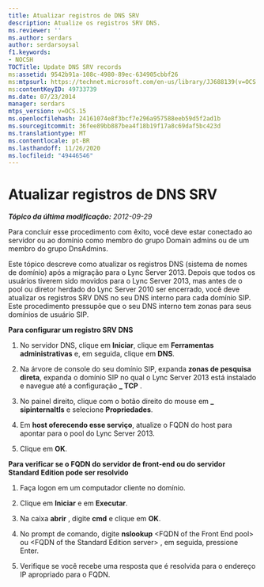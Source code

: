 ```yaml
---
title: Atualizar registros de DNS SRV
description: Atualize os registros SRV DNS.
ms.reviewer: ''
ms.author: serdars
author: serdarsoysal
f1.keywords:
- NOCSH
TOCTitle: Update DNS SRV records
ms:assetid: 9542b91a-108c-4980-89ec-634905cbbf26
ms:mtpsurl: https://technet.microsoft.com/en-us/library/JJ688139(v=OCS.15)
ms:contentKeyID: 49733739
ms.date: 07/23/2014
manager: serdars
mtps_version: v=OCS.15
ms.openlocfilehash: 24161074e8f3bcf7e296a957588eeb59d5f2ad1b
ms.sourcegitcommit: 36fee89bb887bea4f18b19f17a8c69daf5bc423d
ms.translationtype: MT
ms.contentlocale: pt-BR
ms.lasthandoff: 11/26/2020
ms.locfileid: "49446546"
---
```

# <a name="update-dns-srv-records"></a>Atualizar registros de DNS SRV

<div data-xmlns="http://www.w3.org/1999/xhtml">

<div class="topic" data-xmlns="http://www.w3.org/1999/xhtml" data-msxsl="urn:schemas-microsoft-com:xslt" data-cs="https://msdn.microsoft.com/">

<div data-asp="https://msdn2.microsoft.com/asp">



</div>

<div id="mainSection">

<div id="mainBody">

<span> </span>

_**Tópico da última modificação:** 2012-09-29_

Para concluir esse procedimento com êxito, você deve estar conectado ao servidor ou ao domínio como membro do grupo Domain admins ou de um membro do grupo DnsAdmins.

Este tópico descreve como atualizar os registros DNS (sistema de nomes de domínio) após a migração para o Lync Server 2013. Depois que todos os usuários tiverem sido movidos para o Lync Server 2013, mas antes de o pool ou diretor herdado do Lync Server 2010 ser encerrado, você deve atualizar os registros SRV DNS no seu DNS interno para cada domínio SIP. Este procedimento pressupõe que o seu DNS interno tem zonas para seus domínios de usuário SIP.

**Para configurar um registro SRV DNS**

1.  No servidor DNS, clique em **Iniciar**, clique em **Ferramentas administrativas** e, em seguida, clique em **DNS**.

2.  Na árvore de console do seu domínio SIP, expanda **zonas de pesquisa direta**, expanda o domínio SIP no qual o Lync Server 2013 está instalado e navegue até a configuração **\_ TCP** .

3.  No painel direito, clique com o botão direito do mouse em **\_ sipinternaltls** e selecione **Propriedades**.

4.  Em **host oferecendo esse serviço**, atualize o FQDN do host para apontar para o pool do Lync Server 2013.

5.  Clique em **OK**.

**Para verificar se o FQDN do servidor de front-end ou do servidor Standard Edition pode ser resolvido**

1.  Faça logon em um computador cliente no domínio.

2.  Clique em  **Iniciar** e em  **Executar**.

3.  Na caixa **abrir** , digite **cmd** e clique em **OK**.

4.  No prompt de comando, digite **nslookup** \<FQDN of the Front End pool\> ou \<FQDN of the Standard Edition server\> , em seguida, pressione Enter.

5.  Verifique se você recebe uma resposta que é resolvida para o endereço IP apropriado para o FQDN.

</div>

<span> </span>

</div>

</div>

</div>

